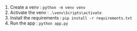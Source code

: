 1. Create a venv : 
```python -m venv venv```
2. Activate the venv : 
```.\venv\Scripts\activate```
3. Install the requirements : 
```pip install -r requirements.txt```
4. Run the app : 
```python app.py```